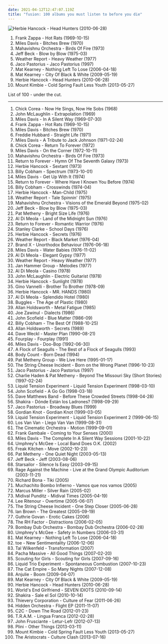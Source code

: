 ```yaml
---
date: 2021-04-12T12:47:07.119Z
title: "fusion: 100 albums you must listen to before you die"
---
```

![Herbie Hancock - Head Hunters (2010-06-28)](http://coverartarchive.org/release/60da23e0-59ce-4c0b-8a4a-fd4d11e5ef3a/6729850517-500.jpg "Herbie Hancock - Head Hunters (2010-06-28)")
<ol class="albums">
<li data-cover="http://coverartarchive.org/release/bd527306-0dd8-4d99-93c4-4267ff649776/4430294983-500.jpg" data-tags="progressive rock" role="button">Frank Zappa - Hot Rats (1969-10-15)</li>
<li data-cover="http://coverartarchive.org/release/b7cf6ab3-1fab-45cd-97a2-8e684ffcada1/1895278823-500.jpg" data-tags="jazz, jazz fusion" role="button">Miles Davis - Bitches Brew (1970)</li>
<li data-cover="https://img.discogs.com/UFh87Uai_ujOf6UQQ7uuv-_0DQY=/fit-in/450x472/filters:strip_icc():format(jpeg):mode_rgb():quality(90)/discogs-images/R-2531955-1292167778.jpeg.jpg" data-tags="fusion, jazz fusion, progressive rock" role="button">Mahavishnu Orchestra - Birds Of Fire (1973)</li>
<li data-cover="https://img.discogs.com/F_PpNjjNEZPo3pSL97LApvoxhJU=/fit-in/600x590/filters:strip_icc():format(jpeg):mode_rgb():quality(90)/discogs-images/R-7016529-1572163829-8011.jpeg.jpg" data-tags="fusion" role="button">Jeff Beck - Blow by Blow (1975-03)</li>
<li data-cover="http://coverartarchive.org/release/8b5c22c6-f712-489e-9a1d-6cb235cb7c50/21859761852-500.jpg" data-tags="jazz, fusion, jazz fusion" role="button">Weather Report - Heavy Weather (1977)</li>
<li data-cover="https://via.placeholder.com/450" data-tags="jazz, bass, fusion" role="button">Jaco Pastorius - Jaco Pastorius (1997)</li>
<li data-cover="https://img.discogs.com/ihYWSmPw0AwWWyMFFIaHYTuzsU8=/fit-in/220x219/filters:strip_icc():format(jpeg):mode_rgb():quality(90)/discogs-images/R-2116301-1439610592-2602.jpeg.jpg" data-tags="mat kearney" role="button">Mat Kearney - Nothing Left To Lose (2006-04-18)</li>
<li data-cover="https://img.discogs.com/WpcLlPnfaVQmpGjEeIBvw92-Du8=/fit-in/320x320/filters:strip_icc():format(jpeg):mode_rgb():quality(90)/discogs-images/R-4198889-1358372989-7472.jpeg.jpg" data-tags="fusion, modern rock" role="button">Mat Kearney - City Of Black & White (2009-05-19)</li>
<li data-cover="http://coverartarchive.org/release/60da23e0-59ce-4c0b-8a4a-fd4d11e5ef3a/6729850517-500.jpg" data-tags="jazz, funk" role="button">Herbie Hancock - Head Hunters (2010-06-28)</li>
<li data-cover="http://coverartarchive.org/release/a4e031e1-42b0-4cd8-a909-b7089d04dd5a/4207663303-500.jpg" data-tags="electronica, dubstep, post-dubstep" role="button">Mount Kimbie - Cold Spring Fault Less Youth (2013-05-27)</li>
</ol>
List of 100 - under the cut.
<!-- more -->

_________________

<ol class="albums">
<li data-cover="https://via.placeholder.com/450" data-tags="jazz" role="button">
Chick Corea - Now He Sings, Now He Sobs (1968)
</li>
<li data-cover="http://coverartarchive.org/release/aba49550-d2ac-4b9b-8c90-dbd6d3092942/8612792809-500.jpg" data-tags="jazz, fusion, john mclaughlin" role="button">
John McLaughlin - Extrapolation (1969)
</li>
<li data-cover="http://coverartarchive.org/release/47873c43-4337-4d3b-9bf2-959f85a7cec1/23109799066-500.jpg" data-tags="jazz" role="button">
Miles Davis - In A Silent Way (1969-07-30)
</li>
<li data-cover="http://coverartarchive.org/release/bd527306-0dd8-4d99-93c4-4267ff649776/4430294983-500.jpg" data-tags="progressive rock" role="button">
Frank Zappa - Hot Rats (1969-10-15)
</li>
<li data-cover="http://coverartarchive.org/release/b7cf6ab3-1fab-45cd-97a2-8e684ffcada1/1895278823-500.jpg" data-tags="jazz, jazz fusion" role="button">
Miles Davis - Bitches Brew (1970)
</li>
<li data-cover="https://via.placeholder.com/450" data-tags="jazz" role="button">
Freddie Hubbard - Straight Life (1971)
</li>
<li data-cover="http://coverartarchive.org/release/dca1aa63-ae18-3698-b7d7-72b3fb586af3/25848951329-500.jpg" data-tags="fusion, jazz" role="button">
Miles Davis - A Tribute to Jack Johnson (1971-02-24)
</li>
<li data-cover="http://coverartarchive.org/release/0a779a9f-c0ad-3661-880f-b4277365738e/4327744677-500.jpg" data-tags="jazz, jazz fusion" role="button">
Chick Corea - Return To Forever (1972)
</li>
<li data-cover="http://coverartarchive.org/release/4a10b3a4-4c2d-37f7-8eb5-472ea6bfff2d/15959429311-500.jpg" data-tags="fusion, jazz, funk" role="button">
Miles Davis - On the Corner (1972-10-11)
</li>
<li data-cover="https://img.discogs.com/UFh87Uai_ujOf6UQQ7uuv-_0DQY=/fit-in/450x472/filters:strip_icc():format(jpeg):mode_rgb():quality(90)/discogs-images/R-2531955-1292167778.jpeg.jpg" data-tags="fusion, jazz fusion, progressive rock" role="button">
Mahavishnu Orchestra - Birds Of Fire (1973)
</li>
<li data-cover="http://coverartarchive.org/release/50a74406-faad-47f9-a4b1-3926d8b8bcc8/14735233443-500.jpg" data-tags="jazz fusion, jazz, fusion" role="button">
Return to Forever - Hymn Of The Seventh Galaxy (1973)
</li>
<li data-cover="http://coverartarchive.org/release/9aa38b48-7160-30a6-877c-2da7f53f3d3f/15612031939-500.jpg" data-tags="jazz, fusion" role="button">
Herbie Hancock - Sextant (1973)
</li>
<li data-cover="https://img.discogs.com/Qb7Yy2NFaTqIwqDxfCV2o-Z-zVc=/fit-in/300x300/filters:strip_icc():format(jpeg):mode_rgb():quality(90)/discogs-images/R-6602833-1422894843-6069.jpeg.jpg" data-tags="fusion, jazz fusion, jazz rock" role="button">
Billy Cobham - Spectrum (1973-10-01)
</li>
<li data-cover="http://coverartarchive.org/release/b8a32bb4-9858-3dfb-b0a2-0a67e05ee80a/15015714324-500.jpg" data-tags="jazz" role="button">
Miles Davis - Get Up With It (1974)
</li>
<li data-cover="http://coverartarchive.org/release/5022e9d0-a1b2-4188-aea7-f19e1fe997a4/4105911297-500.jpg" data-tags="jazz fusion" role="button">
Return to Forever - Where Have I Known You Before (1974)
</li>
<li data-cover="https://img.discogs.com/vBuq0MClyik2arZCD_eUHLLWGjQ=/fit-in/600x540/filters:strip_icc():format(jpeg):mode_rgb():quality(90)/discogs-images/R-1057386-1250967544.jpeg.jpg" data-tags="fusion" role="button">
Billy Cobham - Crosswinds (1974-04)
</li>
<li data-cover="http://coverartarchive.org/release/89daddd1-15aa-373e-8998-03ddb16092b4/8714236235-500.jpg" data-tags="funk, jazz fusion" role="button">
Herbie Hancock - Man-Child (1975)
</li>
<li data-cover="http://coverartarchive.org/release/66cd35a3-f817-3b20-8c01-884e4fc0c342/20311365533-500.jpg" data-tags="jazz, fusion, weather report" role="button">
Weather Report - Tale Spinnin' (1975)
</li>
<li data-cover="http://coverartarchive.org/release/353cdc26-f8f5-3ef4-b103-f8b5d3686c2d/11790305680-500.jpg" data-tags="fusion, jazz fusion" role="button">
Mahavishnu Orchestra - Visions of the Emerald Beyond (1975-02)
</li>
<li data-cover="https://img.discogs.com/F_PpNjjNEZPo3pSL97LApvoxhJU=/fit-in/600x590/filters:strip_icc():format(jpeg):mode_rgb():quality(90)/discogs-images/R-7016529-1572163829-8011.jpeg.jpg" data-tags="fusion" role="button">
Jeff Beck - Blow by Blow (1975-03)
</li>
<li data-cover="http://coverartarchive.org/release/655219aa-f312-445d-9182-5af2d23ab65e/21312834588-500.jpg" data-tags="jazz" role="button">
Pat Metheny - Bright Size Life (1976)
</li>
<li data-cover="http://coverartarchive.org/release/2130badd-2c36-4061-b03e-66127118a7dc/5191736117-500.jpg" data-tags="fusion, jazz fusion" role="button">
Al Di Meola - Land of the Midnight Sun (1976)
</li>
<li data-cover="http://coverartarchive.org/release/87a1d771-e4b9-4c90-8c8b-f4a3e15187fd/3987903596-500.jpg" data-tags="jazz fusion, fusion" role="button">
Return to Forever - Romantic Warrior (1976)
</li>
<li data-cover="https://img.discogs.com/tSGbJ9esxokOZOQORPKleBNGOjo=/fit-in/320x320/filters:strip_icc():format(jpeg):mode_rgb():quality(90)/discogs-images/R-3638369-1338386921-8466.jpeg.jpg" data-tags="jazz fusion, jazz, bass" role="button">
Stanley Clarke - School Days (1976)
</li>
<li data-cover="http://coverartarchive.org/release/9cd9b7b6-8e41-46c1-b80a-6fdd0ce2741e/23005651863-500.jpg" data-tags="jazz, fusion, funk" role="button">
Herbie Hancock - Secrets (1976)
</li>
<li data-cover="https://img.discogs.com/Lqi0FlOkjCdBSpOBQlXqURgU1oI=/fit-in/500x500/filters:strip_icc():format(jpeg):mode_rgb():quality(90)/discogs-images/R-4939913-1380041719-7816.jpeg.jpg" data-tags="jazz, fusion" role="button">
Weather Report - Black Market (1976-04)
</li>
<li data-cover="http://coverartarchive.org/release/2f023bc1-1835-4199-8652-fe775dfa51d2/17372973548-500.jpg" data-tags="progressive rock, fusion, jazz fusion" role="button">
Brand X - Unorthodox Behaviour (1976-06-18)
</li>
<li data-cover="http://coverartarchive.org/release/31dd702a-eb02-4000-96fc-c4e34d45a16c/11796737231-500.jpg" data-tags="jazz, fusion, trumpet" role="button">
Miles Davis - Water Babies (1976-11-02)
</li>
<li data-cover="https://img.discogs.com/P08vvN0k9cAp_205aggHldYpfl8=/fit-in/600x616/filters:strip_icc():format(jpeg):mode_rgb():quality(90)/discogs-images/R-2622005-1536349971-1230.jpeg.jpg" data-tags="jazz fusion, jazz, fusion" role="button">
Al Di Meola - Elegant Gypsy (1977)
</li>
<li data-cover="http://coverartarchive.org/release/8b5c22c6-f712-489e-9a1d-6cb235cb7c50/21859761852-500.jpg" data-tags="jazz, fusion, jazz fusion" role="button">
Weather Report - Heavy Weather (1977)
</li>
<li data-cover="http://coverartarchive.org/release/7eeb1e40-f315-4323-af33-ac3b9fe5b492/9530016297-500.jpg" data-tags="jazz, pop, progressive rock, fusion" role="button">
Jan Hammer Group - Melodies (1977)
</li>
<li data-cover="http://coverartarchive.org/release/a1dd2224-95f1-4928-9686-c7cdb8da5afa/5165285855-500.jpg" data-tags="fusion" role="button">
Al Di Meola - Casino (1978)
</li>
<li data-cover="https://img.discogs.com/Wd6Hp3tcXC-n9U2QSGcnALVsaLE=/fit-in/600x600/filters:strip_icc():format(jpeg):mode_rgb():quality(90)/discogs-images/R-2623868-1461839493-9152.jpeg.jpg" data-tags="fusion, jazz rock, jazz fusion" role="button">
John McLaughlin - Electric Guitarist (1978)
</li>
<li data-cover="http://coverartarchive.org/release/3e33c47d-9922-4585-9929-bb937d1e6a4e/4312538227-500.jpg" data-tags="funk, jazz" role="button">
Herbie Hancock - Sunlight (1978)
</li>
<li data-cover="http://coverartarchive.org/release/f5f70053-3e67-409a-ba92-36d4a2236157/13328512735-500.jpg" data-tags="jazz, soul" role="button">
Gino Vannelli - Brother To Brother (1978-09)
</li>
<li data-cover="https://img.discogs.com/h8gW4tYpNQaANz3LqLyAL4dD2Mc=/fit-in/340x340/filters:strip_icc():format(jpeg):mode_rgb():quality(90)/discogs-images/R-5564394-1501846523-6639.jpeg.jpg" data-tags="jazz, fusion, jazz-funk, basically bass" role="button">
Herbie Hancock - MR. HANDS (1980)
</li>
<li data-cover="https://img.discogs.com/G2yf-2Yi4J4tCPuItg2HPPNZKMg=/fit-in/600x601/filters:strip_icc():format(jpeg):mode_rgb():quality(90)/discogs-images/R-4527702-1442212442-8222.jpeg.jpg" data-tags="jazz fusion" role="button">
Al Di Meola - Splendido Hotel (1980)
</li>
<li data-cover="http://coverartarchive.org/release/5345137c-dc6e-4d56-9bf8-19d270c27155/2823550916-500.jpg" data-tags="80s" role="button">
Buggles - The Age of Plastic (1980)
</li>
<li data-cover="https://img.discogs.com/l11eJQX-Qbi88KDHpfGcME4wWUg=/fit-in/439x443/filters:strip_icc():format(jpeg):mode_rgb():quality(90)/discogs-images/R-3667906-1339584107-1206.jpeg.jpg" data-tags="fusion" role="button">
Allan Holdsworth - Metal Fatigue (1985)
</li>
<li data-cover="http://coverartarchive.org/release/dfe7a02f-fd29-38cc-8bfb-3fa9ead9828c/4523303197-500.jpg" data-tags="hard bop, world fusion" role="button">
Joe Zawinul - Dialects (1986)
</li>
<li data-cover="https://img.discogs.com/NBfGbGN7Iq5EcQszE9-mO8FWDfQ=/fit-in/600x635/filters:strip_icc():format(jpeg):mode_rgb():quality(90)/discogs-images/R-3662128-1422472655-7757.jpeg.jpg" data-tags="jazz, jazz fusion" role="button">
John Scofield - Blue Matter (1986-09)
</li>
<li data-cover="https://img.discogs.com/cWwipT6ReR0fE4KACwmnL5G0a6E=/fit-in/600x834/filters:strip_icc():format(jpeg):mode_rgb():quality(90)/discogs-images/R-9492176-1481507030-2276.jpeg.jpg" data-tags="jazz fusion" role="button">
Billy Cobham - The Best Of (1988-10-25)
</li>
<li data-cover="https://img.discogs.com/2J6Kb-if68R_SIMuHikvcJGKcB0=/fit-in/400x358/filters:strip_icc():format(jpeg):mode_rgb():quality(90)/discogs-images/R-5195407-1387124799-9373.jpeg.jpg" data-tags="fusion, jazz fusion" role="button">
Allan Holdsworth - Secrets (1989)
</li>
<li data-cover="http://coverartarchive.org/release/c144e25d-1384-4fda-9816-27f42a32ff35/3563075875-500.jpg" data-tags="fusion, drums" role="button">
Dave Weckl - Master Plan (1990-08-21)
</li>
<li data-cover="http://coverartarchive.org/release/45a9d481-f636-46a1-bd15-3ae88282db7c/6606156122-500.jpg" data-tags="smooth jazz, instrumental, fusion" role="button">
Fourplay - Fourplay (1991)
</li>
<li data-cover="http://coverartarchive.org/release/dc311d36-6df0-4efc-8568-a50b727a281c/3186694129-500.jpg" data-tags="jazz, acid jazz" role="button">
Miles Davis - Doo-Bop (1992-06-30)
</li>
<li data-cover="http://coverartarchive.org/release/87f2086f-9344-4cf5-aceb-85a4b17c67a8/15836194690-500.jpg" data-tags="80s" role="button">
A Flock of Seagulls - The Best of a Flock of Seagulls (1993)
</li>
<li data-cover="https://img.discogs.com/ztqkg4pUcJ_V6J_bdE48DL-IdK0=/fit-in/588x453/filters:strip_icc():format(jpeg):mode_rgb():quality(90)/discogs-images/R-418023-1396547872-2533.jpeg.jpg" data-tags="crossover" role="button">
Body Count - Born Dead (1994)
</li>
<li data-cover="https://img.discogs.com/ugb89qcUrAC5YRowmNMxe-ELmTg=/fit-in/600x900/filters:strip_icc():format(jpeg):mode_rgb():quality(90)/discogs-images/R-14119239-1568202041-7060.jpeg.jpg" data-tags="jazz, fusion" role="button">
Pat Metheny Group - We Live Here (1995-01-17)
</li>
<li data-cover="https://img.discogs.com/kLU6cOOB3mFNsdPkbD-u7Kl0qAI=/fit-in/223x226/filters:strip_icc():format(jpeg):mode_rgb():quality(90)/discogs-images/R-4056988-1353794862-4079.jpeg.jpg" data-tags="fusion, misc, string cheese" role="button">
The String Cheese Incident - Born on the Wrong Planet (1996-10-23)
</li>
<li data-cover="https://via.placeholder.com/450" data-tags="jazz, bass, fusion" role="button">
Jaco Pastorius - Jaco Pastorius (1997)
</li>
<li data-cover="https://img.discogs.com/RbSgG6NB095p-xIaieh7u9mh1P4=/fit-in/600x538/filters:strip_icc():format(jpeg):mode_rgb():quality(90)/discogs-images/R-610876-1477777838-1894.jpeg.jpg" data-tags="jazz, jazz guitar" role="button">
Charlie Haden & Pat Metheny - Beyond The Missouri Sky (Short Stories) (1997-02-24)
</li>
<li data-cover="http://coverartarchive.org/release/a15ca0b1-e016-47f5-ac84-965e11ff904a/11888059111-500.jpg" data-tags="progressive metal" role="button">
Liquid Tension Experiment - Liquid Tension Experiment (1998-03-10)
</li>
<li data-cover="https://img.discogs.com/M8dBJZvAEjgiN5w1IXdlph-3r0Y=/fit-in/592x600/filters:strip_icc():format(jpeg):mode_rgb():quality(90)/discogs-images/R-3334536-1326229632.jpeg.jpg" data-tags="jazz" role="button">
John Scofield - A Go Go (1998-03-18)
</li>
<li data-cover="https://img.discogs.com/cfc9e7fd50d7c9c08931869b95f6849a01d0635d/images/spacer.gif" data-tags="rock, dave matthews band" role="button">
Dave Matthews Band - Before These Crowded Streets (1998-04-28)
</li>
<li data-cover="http://coverartarchive.org/release/e2a699be-f839-3fd1-bb88-92fa121d243c/10960525571-500.jpg" data-tags="shakira" role="button">
Shakira - Dónde Están los Ladrones? (1998-09-29)
</li>
<li data-cover="https://img.discogs.com/mmQpQDT8WuGzrOtW8hEye0Yag0M=/fit-in/600x600/filters:strip_icc():format(jpeg):mode_rgb():quality(90)/discogs-images/R-3845073-1589600895-8180.jpeg.jpg" data-tags="jazz, jazzbass" role="button">
Jaco Pastorius - Broadway Blues (1999)
</li>
<li data-cover="http://coverartarchive.org/release/9e3e8cc0-a184-419c-b69c-ef7763978be0/4825147818-500.jpg" data-tags="progressive rock, fusion, instrumental, progressive metal" role="button">
Gordian Knot - Gordian Knot (1999-03-05)
</li>
<li data-cover="http://coverartarchive.org/release/6c20d297-121e-47d0-aa3a-8f27c7a06553/1987152110-500.jpg" data-tags="progressive metal" role="button">
Liquid Tension Experiment - Liquid Tension Experiment 2 (1999-06-15)
</li>
<li data-cover="http://coverartarchive.org/release/cab904df-efe7-4e1e-99cb-6c11eb14d547/21648581978-500.jpg" data-tags="jazz, fusion, cuba, salsa, afrocuba, llego van van" role="button">
Los Van Van - Llego Van Van (1999-08-31)
</li>
<li data-cover="http://coverartarchive.org/release/a93421ab-50ba-3511-b0c4-1c2f1888cbd6/23414863063-500.jpg" data-tags="jazz, ninja tune, downtempo" role="button">
The Cinematic Orchestra - Motion (1999-09-01)
</li>
<li data-cover="https://img.discogs.com/ifVoE3tAkmpH_PoVPGBlOK1O0WA=/fit-in/591x597/filters:strip_icc():format(jpeg):mode_rgb():quality(90)/discogs-images/R-4674254-1371842100-2080.jpeg.jpg" data-tags="fusion" role="button">
Frank Gambale - Coming to Your Senses (2000)
</li>
<li data-cover="http://coverartarchive.org/release/3d8fc29f-4eff-49fd-84ad-9ebc26a3b2d0/10732948721-500.jpg" data-tags="jazz, trumpet, fusion" role="button">
Miles Davis - The Complete In A Silent Way Sessions (2001-10-22)
</li>
<li data-cover="https://img.discogs.com/-UeriEiy-TXkZnfMoHOx0_rITOc=/fit-in/500x500/filters:strip_icc():format(jpeg):mode_rgb():quality(90)/discogs-images/R-4252689-1359795256-6161.jpeg.jpg" data-tags="fusion, mcgee" role="button">
Umphrey's McGee - Local Band Does O.K. (2002)
</li>
<li data-cover="https://img.discogs.com/atNPJQE8YDqOjQSUSGKXAX58m3w=/fit-in/600x598/filters:strip_icc():format(jpeg):mode_rgb():quality(90)/discogs-images/R-1888876-1324824836.jpeg.jpg" data-tags="rock, fusion, progressive alternative metal, fk move" role="button">
Freak Kitchen - Move (2002-10-23)
</li>
<li data-cover="https://img.discogs.com/K_wFkVYGXXX23vuBQJ7vDfE4sdY=/fit-in/450x450/filters:strip_icc():format(jpeg):mode_rgb():quality(90)/discogs-images/R-3649068-1338825965-9999.jpeg.jpg" data-tags="jazz, pat metheny" role="button">
Pat Metheny - One Quiet Night (2003-05-13)
</li>
<li data-cover="https://img.discogs.com/4bOGAW1fpPLYOHj8KJhCxrfadI0=/fit-in/600x596/filters:strip_icc():format(jpeg):mode_rgb():quality(90)/discogs-images/R-2513137-1442331042-2541.jpeg.jpg" data-tags="guitar" role="button">
Jeff Beck - Jeff (2003-08-06)
</li>
<li data-cover="https://img.discogs.com/jrWVzobDRoF5M8iFRO0_ha-z8PQ=/fit-in/600x592/filters:strip_icc():format(jpeg):mode_rgb():quality(90)/discogs-images/R-434193-1482085620-7376.jpeg.jpg" data-tags="britpop, indie rock" role="button">
Starsailor - Silence Is Easy (2003-09-15)
</li>
<li data-cover="http://coverartarchive.org/release/42607845-fe6a-45cc-af48-95f39c4f9ccb/27933622102-500.jpg" data-tags="live, rock" role="button">
Rage Against the Machine - Live at the Grand Olympic Auditorium (2003-11-21)
</li>
<li data-cover="https://img.discogs.com/68hQhoX74n_1hpqXDpGjnNHC9Qs=/fit-in/600x593/filters:strip_icc():format(jpeg):mode_rgb():quality(90)/discogs-images/R-2518618-1538807095-7875.jpeg.jpg" data-tags="jazz, fusion, richard bona" role="button">
Richard Bona - Tiki (2005)
</li>
<li data-cover="http://coverartarchive.org/release/6b0c0780-d551-4378-9a60-1ede2a9ded6d/14269202127-500.jpg" data-tags="spanish, fusion" role="button">
Muchachito Bombo Infierno - Vamos que nos vamos (2005)
</li>
<li data-cover="http://coverartarchive.org/release/8838c4da-0dea-48f8-b877-f4f9740bc42a/11754032294-500.jpg" data-tags="bass, basically bass, funk, jazz" role="button">
Marcus Miller - Silver Rain (2005-02)
</li>
<li data-cover="http://coverartarchive.org/release/8dddc39a-1b0f-43d6-8392-46b10988e8aa/8333400987-500.jpg" data-tags="chillout, electronic, ambient, downtempo, fusion" role="button">
Midival Punditz - Midival Times (2005-04-19)
</li>
<li data-cover="http://coverartarchive.org/release/a861b312-a217-4751-a8d0-e487b665919d/19898820021-500.jpg" data-tags="smooth jazz guitar, jazz, smooth jazz, lee ritenour" role="button">
Lee Ritenour - Overtime (2005-06-07)
</li>
<li data-cover="http://coverartarchive.org/release/af790acd-6b42-328c-9661-564cfd504d9d/1430991123-500.jpg" data-tags="sting cheese" role="button">
The String Cheese Incident - One Step Closer (2005-06-28)
</li>
<li data-cover="https://img.discogs.com/FNLNEnZStWdakQ3gzI_d-rIxBn8=/fit-in/500x500/filters:strip_icc():format(jpeg):mode_rgb():quality(90)/discogs-images/R-2099124-1263935082.jpeg.jpg" data-tags="rock, alternative, alternative rock, indie rock, singer-songwriter" role="button">
Ian Brown - The Greatest (2005-09-19)
</li>
<li data-cover="http://coverartarchive.org/release/3bdc7a73-f706-4e2d-a7be-3866984ed99b/2356490684-500.jpg" data-tags="instrumental, fusion, guitar virtuoso" role="button">
Guthrie Govan - Erotic Cakes (2006)
</li>
<li data-cover="http://coverartarchive.org/release/975a74f7-f28c-4e11-aaac-2755249c9351/5836995625-500.jpg" data-tags="fusion, funk, nice, roy hargrove, mlx, down time, zphunk, the rh factor, fusein, bobbyjazz, r hargrove, zphunkee-j" role="button">
The RH Factor - Distractions (2006-02-05)
</li>
<li data-cover="https://img.discogs.com/7hBvtSGXXfpx63GGx4RykOdukKI=/fit-in/600x525/filters:strip_icc():format(jpeg):mode_rgb():quality(90)/discogs-images/R-819892-1428613859-2436.jpeg.jpg" data-tags="dub, fusion" role="button">
Bombay Dub Orchestra - Bombay Dub Orchestra (2006-02-28)
</li>
<li data-cover="http://coverartarchive.org/release/f80f6efb-d0e3-37b0-bc77-d8c8e2178680/5650397237-500.jpg" data-tags="progressive rock, fusion, 00s, misc, jam bands, my music, special, mcgee" role="button">
Umphrey's McGee - Safety in Numbers (2006-03-31)
</li>
<li data-cover="https://img.discogs.com/ihYWSmPw0AwWWyMFFIaHYTuzsU8=/fit-in/220x219/filters:strip_icc():format(jpeg):mode_rgb():quality(90)/discogs-images/R-2116301-1439610592-2602.jpeg.jpg" data-tags="mat kearney" role="button">
Mat Kearney - Nothing Left To Lose (2006-04-18)
</li>
<li data-cover="https://img.discogs.com/jJKX7Cuv1j-FsqgR9dZLg0msYe4=/fit-in/240x240/filters:strip_icc():format(jpeg):mode_rgb():quality(90)/discogs-images/R-5145657-1385738264-4753.jpeg.jpg" data-tags="electronic, jazz, japanese, instrumental, math rock, emo, experimental, fusion, japan, post rock, play this at my funeral, noodly, dem drums" role="button">
toe - New Sentimentality (2006-12-06)
</li>
<li data-cover="https://img.discogs.com/m3kMiPx6qtSRLbzV7R-A_IYXaVw=/fit-in/600x601/filters:strip_icc():format(jpeg):mode_rgb():quality(90)/discogs-images/R-2176508-1268133555.jpeg.jpg" data-tags="fusion, jazz" role="button">
Tal Wilkenfeld - Transformation (2007)
</li>
<li data-cover="https://img.discogs.com/PKon_wRB-dDwVCspiKGbHj4Yy4M=/fit-in/455x455/filters:strip_icc():format(jpeg):mode_rgb():quality(90)/discogs-images/R-3007473-1311443219.jpeg.jpg" data-tags="dance, fusion, latin, latin chill" role="button">
Pacha Massive - All Good Things (2007-02-20)
</li>
<li data-cover="http://coverartarchive.org/release/b603c9dc-b1f8-4282-883f-4cbd051ef5d3/20156050715-500.jpg" data-tags="indie, pop" role="button">
Scouting for Girls - Scouting for Girls (2007-09-16)
</li>
<li data-cover="https://img.discogs.com/EpycoJC4FhrrALXckPBn4vj8FNA=/fit-in/600x543/filters:strip_icc():format(jpeg):mode_rgb():quality(90)/discogs-images/R-1700259-1570652084-6516.jpeg.jpg" data-tags="progressive rock" role="button">
Liquid Trio Experiment - Spontaneous Combustion (2007-10-23)
</li>
<li data-cover="http://coverartarchive.org/release/60c75797-7ea4-4a9d-83f5-b25dea1c4bce/2067224068-500.jpg" data-tags="funk, ska, jazz" role="button">
The Cat Empire - So Many Nights (2007-12-08)
</li>
<li data-cover="https://img.discogs.com/af4c2e005992d384ff53b7d41d019030a6f520d0/images/spacer.gif" data-tags="chillout, trip-hop, female, jazz, pop, chill, experimental, female vocalists, fusion, trip hop, relaxing, female vocals, female vocalist, relax, boom, female vocalsits" role="button">
Anjulie - Boom (2009-04-07)
</li>
<li data-cover="https://img.discogs.com/WpcLlPnfaVQmpGjEeIBvw92-Du8=/fit-in/320x320/filters:strip_icc():format(jpeg):mode_rgb():quality(90)/discogs-images/R-4198889-1358372989-7472.jpeg.jpg" data-tags="fusion, modern rock" role="button">
Mat Kearney - City Of Black & White (2009-05-19)
</li>
<li data-cover="http://coverartarchive.org/release/60da23e0-59ce-4c0b-8a4a-fd4d11e5ef3a/6729850517-500.jpg" data-tags="jazz, funk" role="button">
Herbie Hancock - Head Hunters (2010-06-28)
</li>
<li data-cover="http://coverartarchive.org/release/c500f831-0b5b-4821-8233-9d3bf0b34f7b/3349151932-500.jpg" data-tags="noise, experimental, avant-garde, fiftyplain" role="button">
World's End Girlfriend - SEVEN IDIOTS (2010-09-14)
</li>
<li data-cover="https://img.discogs.com/CqC3uYplVNEfe1Ko7IVHDI3ImJY=/fit-in/500x484/filters:strip_icc():format(jpeg):mode_rgb():quality(90)/discogs-images/R-2169436-1267751480.jpeg.jpg" data-tags="pop, latin" role="button">
Shakira - Sale el Sol (2010-10-14)
</li>
<li data-cover="http://coverartarchive.org/release/87ccbd72-c932-4315-a12e-f794a2c9be36/8201694017-500.jpg" data-tags="downtempo, trip hop" role="button">
Thievery Corporation - Culture of Fear (2011-06-26)
</li>
<li data-cover="http://coverartarchive.org/release/a43c6a7b-ae02-477c-8d8a-bac113e2388d/1249390098-500.jpg" data-tags="ambient, experimental, downtempo, acoustic, fusion, gimme summa dis" role="button">
Hidden Orchestra - Flight EP (2011-11-07)
</li>
<li data-cover="http://coverartarchive.org/release/ccefcaba-20f0-46d7-a121-11298d151a9a/2018804933-500.jpg" data-tags="electronic, fusion, c2c, down the road" role="button">
C2C - Down The Road (2012-01-23)
</li>
<li data-cover="http://coverartarchive.org/release/3109ea87-cab4-4117-bfc4-e2894d268ae1/6460254042-500.jpg" data-tags="instrumental, fusion" role="button">
T.R.A.M. - Lingua Franca (2012-02-28)
</li>
<li data-cover="http://coverartarchive.org/release/37c1104c-1594-409b-ab67-a2171d1de8dd/1517727304-500.jpg" data-tags="hip-hop, electronic, rock, alternative, alternative rock, experimental, lo-fi, fusion, avant-garde, rock and roll, funk rock, 10s, rock'n'roll, alternative funk rock, albums i should get, progressive electro pop" role="button">
John Frusciante - Letur-Lefr (2012-07-13)
</li>
<li data-cover="http://coverartarchive.org/release/4229af57-e0c7-429a-8ad5-21f3b83fd3d8/6340618581-500.jpg" data-tags="instrumental, progressive rock" role="button">
Plini - Other Things (2013-03-11)
</li>
<li data-cover="http://coverartarchive.org/release/a4e031e1-42b0-4cd8-a909-b7089d04dd5a/4207663303-500.jpg" data-tags="electronica, dubstep, post-dubstep" role="button">
Mount Kimbie - Cold Spring Fault Less Youth (2013-05-27)
</li>
<li data-cover="http://coverartarchive.org/release/c7ae7bd2-0095-4d81-ade0-85e5a03918c6/4707907716-500.jpg" data-tags="progressive rock, fusion" role="button">
The Aristocrats - Culture Clash (2013-07-16)
</li>
</ol>